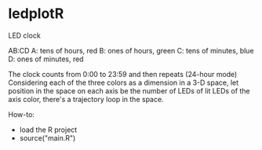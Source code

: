 # ledplotR

LED clock

AB:CD
A: tens of hours, red
B: ones of hours, green
C: tens of minutes, blue
D: ones of minutes, red

The clock counts from 0:00 to 23:59 and then repeats (24-hour mode)
Considering each of the three colors as a dimension in a 3-D space,
let position in the space on each axis be the number of LEDs of
lit LEDs of the axis color, there's a trajectory loop in the space.

How-to:
* load the R project
* source("main.R")
